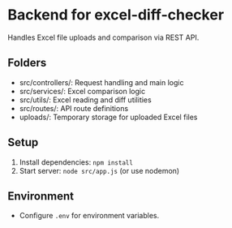 # Backend for excel-diff-checker

Handles Excel file uploads and comparison via REST API.

## Folders

-   src/controllers/: Request handling and main logic
-   src/services/: Excel comparison logic
-   src/utils/: Excel reading and diff utilities
-   src/routes/: API route definitions
-   uploads/: Temporary storage for uploaded Excel files

## Setup

1. Install dependencies: `npm install`
2. Start server: `node src/app.js` (or use nodemon)

## Environment

-   Configure `.env` for environment variables.
